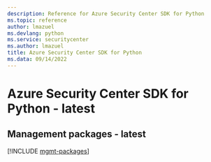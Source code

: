 ```yaml
---
description: Reference for Azure Security Center SDK for Python
ms.topic: reference
author: lmazuel
ms.devlang: python
ms.service: securitycenter
ms.author: lmazuel
title: Azure Security Center SDK for Python
ms.data: 09/14/2022
---
```

# Azure Security Center SDK for Python - latest

## Management packages - latest
[!INCLUDE [mgmt-packages](security-center-mgmt-index.md)]